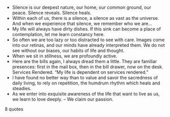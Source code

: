  - Silence is our deepest nature, our home, our common ground, our peace. Silence reveals. Silence heals.
 - Within each of us, there is a silence, a silence as vast as the universe. And when we experience that silence, we remember who we are...
 - My life will always have dirty dishes. If this sink can become a place of contemplation, let me learn constancy here.
 - So often we are too lazy or too distracted to see with care. Images come into our retinas, and our minds have already interpreted them. We do not see without our biases, our habits of life and thought.
 - When we sit in stillness, we are profoundly active.
 - Here are the bills again, I always dread them a little. They are familiar presences: first in the mail box, then in the bill drawer, now on the desk. Services Rendered. “My life is dependent on services rendered.”
 - I have found no better way than to value and savor the sacredness of daily living, to rely on repetition, the humdrum rhythm which heals and steadies.
 - As we enter into exquisite awareness of the life that want to live as us, we learn to love deeply. – We claim our passion.

8 quotes